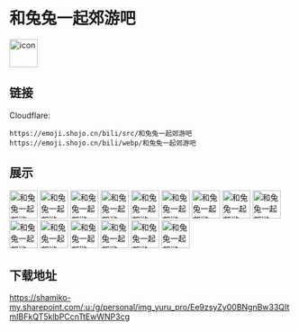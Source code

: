 # 和兔兔一起郊游吧
<img src="https://emoji.shojo.cn/bili/src/和兔兔一起郊游吧/icon.png" width="50" height="50" alt="icon">

## 链接
Cloudflare:
```
https://emoji.shojo.cn/bili/src/和兔兔一起郊游吧
https://emoji.shojo.cn/bili/webp/和兔兔一起郊游吧
```
## 展示
<img src="https://emoji.shojo.cn/bili/src/和兔兔一起郊游吧/和兔兔一起郊游吧-3Q.png" width="50" height="50" alt="和兔兔一起郊游吧-3Q">
<img src="https://emoji.shojo.cn/bili/src/和兔兔一起郊游吧/和兔兔一起郊游吧-Hi.png" width="50" height="50" alt="和兔兔一起郊游吧-Hi">
<img src="https://emoji.shojo.cn/bili/src/和兔兔一起郊游吧/和兔兔一起郊游吧-抱抱.png" width="50" height="50" alt="和兔兔一起郊游吧-抱抱">
<img src="https://emoji.shojo.cn/bili/src/和兔兔一起郊游吧/和兔兔一起郊游吧-无语.png" width="50" height="50" alt="和兔兔一起郊游吧-无语">
<img src="https://emoji.shojo.cn/bili/src/和兔兔一起郊游吧/和兔兔一起郊游吧-晚安.png" width="50" height="50" alt="和兔兔一起郊游吧-晚安">
<img src="https://emoji.shojo.cn/bili/src/和兔兔一起郊游吧/和兔兔一起郊游吧-投币.png" width="50" height="50" alt="和兔兔一起郊游吧-投币">
<img src="https://emoji.shojo.cn/bili/src/和兔兔一起郊游吧/和兔兔一起郊游吧-发愁.png" width="50" height="50" alt="和兔兔一起郊游吧-发愁">
<img src="https://emoji.shojo.cn/bili/src/和兔兔一起郊游吧/和兔兔一起郊游吧-？.png" width="50" height="50" alt="和兔兔一起郊游吧-？">
<img src="https://emoji.shojo.cn/bili/src/和兔兔一起郊游吧/和兔兔一起郊游吧-略略略.png" width="50" height="50" alt="和兔兔一起郊游吧-略略略">
<img src="https://emoji.shojo.cn/bili/src/和兔兔一起郊游吧/和兔兔一起郊游吧-生气.png" width="50" height="50" alt="和兔兔一起郊游吧-生气">
<img src="https://emoji.shojo.cn/bili/src/和兔兔一起郊游吧/和兔兔一起郊游吧-尴尬.png" width="50" height="50" alt="和兔兔一起郊游吧-尴尬">
<img src="https://emoji.shojo.cn/bili/src/和兔兔一起郊游吧/和兔兔一起郊游吧-羡慕.png" width="50" height="50" alt="和兔兔一起郊游吧-羡慕">
<img src="https://emoji.shojo.cn/bili/src/和兔兔一起郊游吧/和兔兔一起郊游吧-冲.png" width="50" height="50" alt="和兔兔一起郊游吧-冲">
<img src="https://emoji.shojo.cn/bili/src/和兔兔一起郊游吧/和兔兔一起郊游吧-害羞.png" width="50" height="50" alt="和兔兔一起郊游吧-害羞">
<img src="https://emoji.shojo.cn/bili/src/和兔兔一起郊游吧/和兔兔一起郊游吧-加油.png" width="50" height="50" alt="和兔兔一起郊游吧-加油">

## 下载地址

https://shamiko-my.sharepoint.com/:u:/g/personal/img_yuru_pro/Ee9zsyZy00BNgnBw33QItmIBFkQT5klbPCcnTtEwWNP3cg